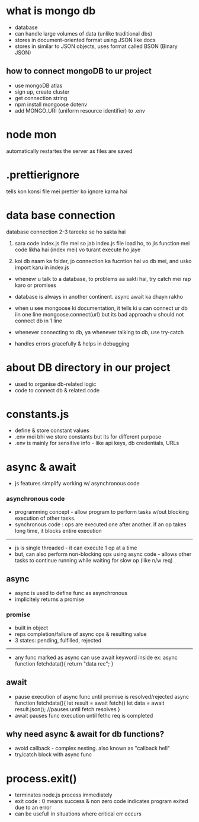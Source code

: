 # what is mongo db
- database
- can handle large volumes of data (unlike traditional dbs)
- stores in document-oriented format using JSON like docs
- stores in similar to JSON objects, uses format called BSON (Binary JSON)

## how to connect mongoDB to ur project
- use mongoDB atlas
- sign up, create cluster
- get connection string 
- npm install mongoose dotenv
- add MONGO_URI (uniform resource identifier) to .env

# node mon 
automatically restartes the server as files are saved

# .prettierignore
tells kon konsi file mei prettier ko ignore karna hai

# data base connection
database connection 2-3 tareeke se ho sakta hai
1. sara code index.js file mei
so jab index.js file load ho, to jis function mei code likha hai (index mei) vo turant execute ho jaye

2. koi db naam ka folder, jo connection ka fucntion hai vo db mei, and usko import karu in index.js

- whenevr u talk to a database, to problems aa sakti hai, 
try catch mei rap karo
or promises

- database is always in another continent. async await ka dhayn rakho

- when u see mongoose ki documentation, it tells ki u can connect ur db iin one line
mongoose.connect(url)
but its bad approach
u should not connect db in 1 line

- whenever connecting to db, ya whenever talking to db, use try-catch 
- handles errors gracefully & helps in debugging


# about DB directory in our project
- used to organise db-related logic
- code to connect db & related code

# constants.js
- define & store constant values
- .env mei bhi we store constants but its for different purpose
- .env is mainly for sensitive info - like api keys, db credentials, URLs

# async & await
- js features simplify working w/ asynchronous code
### asynchronous code
- programming concept - allow program to perform tasks w/out blocking execution of other tasks.
- synchronous code : ops are executed one after another. if an op takes long time, it blocks entire execution
_________________

- js is single threaded - it can execute 1 op at a time
- but, can also perform non-blocking ops using async code - allows other tasks to continue running while waiting for slow op (like n/w req)

## async
- async is used to define func as asynchronous
- implicitely returns a promise
### promise
- built in object
- reps completion/failure of async ops & resulting value
- 3 states: pending, fulfilled, rejected 
_______________________

- any func marked as async can use await keyword inside
ex:
async function fetchdata(){
    return "data rec";
}

## await
- pause execution of async func until promise is resolved/rejected
async function fetchdata(){
    let result = await fetch(<url>)
    let data = await result.json(); //pauses until fetch resolves
}
- await pauses func execution until fethc req is completed

## why need async & await for db functions?
- avoid callback - complex nesting. also known as "callback hell"
- try/catch block with async func


# process.exit()
- terminates node.js process immediately
- exit code : 0 means success & non zero code indicates program exited due to an error
- can be usefull in situations where critical err occurs
